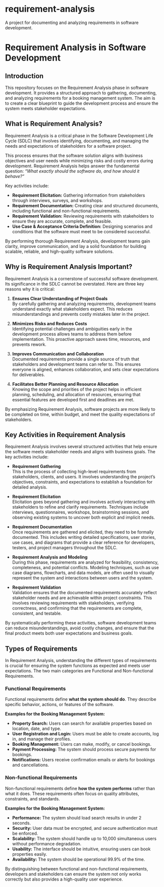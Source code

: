 # requirement-analysis
A project for documenting and analyzing requirements in software development.
# Requirement Analysis in Software Development

## Introduction
This repository focuses on the Requirement Analysis phase in software development. 
It provides a structured approach to gathering, documenting, and analyzing requirements for a booking management system. 
The aim is to create a clear blueprint to guide the development process and ensure the system meets stakeholder expectations.

## What is Requirement Analysis?

Requirement Analysis is a critical phase in the Software Development Life Cycle (SDLC) that involves identifying, documenting, and managing the needs and expectations of stakeholders for a software project. 

This process ensures that the software solution aligns with business objectives and user needs while minimizing risks and costly errors during development. Requirement Analysis helps answer the fundamental question: *“What exactly should the software do, and how should it behave?”*

Key activities include:

- **Requirement Elicitation:** Gathering information from stakeholders through interviews, surveys, and workshops.
- **Requirement Documentation:** Creating clear and structured documents, including functional and non-functional requirements.
- **Requirement Validation:** Reviewing requirements with stakeholders to ensure they are accurate, complete, and feasible.
- **Use Case & Acceptance Criteria Definition:** Designing scenarios and conditions that the software must meet to be considered successful.

By performing thorough Requirement Analysis, development teams gain clarity, improve communication, and lay a solid foundation for building scalable, reliable, and high-quality software solutions.

## Why is Requirement Analysis Important?

Requirement Analysis is a cornerstone of successful software development. Its significance in the SDLC cannot be overstated. Here are three key reasons why it is critical:

1. **Ensures Clear Understanding of Project Goals**  
   By carefully gathering and analyzing requirements, development teams understand exactly what stakeholders expect. This reduces misunderstandings and prevents costly mistakes later in the project.

2. **Minimizes Risks and Reduces Costs**  
   Identifying potential challenges and ambiguities early in the development process allows teams to address them before implementation. This proactive approach saves time, resources, and prevents rework.

3. **Improves Communication and Collaboration**  
   Documented requirements provide a single source of truth that stakeholders and development teams can refer to. This ensures everyone is aligned, enhances collaboration, and sets clear expectations for deliverables.

4. **Facilitates Better Planning and Resource Allocation**  
   Knowing the scope and priorities of the project helps in efficient planning, scheduling, and allocation of resources, ensuring that essential features are developed first and deadlines are met.

By emphasizing Requirement Analysis, software projects are more likely to be completed on time, within budget, and meet the quality expectations of stakeholders.

## Key Activities in Requirement Analysis

Requirement Analysis involves several structured activities that help ensure the software meets stakeholder needs and aligns with business goals. The key activities include:

- **Requirement Gathering**  
  This is the process of collecting high-level requirements from stakeholders, clients, and users. It involves understanding the project’s objectives, constraints, and expectations to establish a foundation for detailed analysis.

- **Requirement Elicitation**  
  Elicitation goes beyond gathering and involves actively interacting with stakeholders to refine and clarify requirements. Techniques include interviews, questionnaires, workshops, brainstorming sessions, and observing existing systems to uncover both explicit and implicit needs.

- **Requirement Documentation**  
  Once requirements are gathered and elicited, they need to be formally documented. This includes writing detailed specifications, user stories, use cases, and diagrams that provide a clear reference for developers, testers, and project managers throughout the SDLC.

- **Requirement Analysis and Modeling**  
  During this phase, requirements are analyzed for feasibility, consistency, completeness, and potential conflicts. Modeling techniques, such as use case diagrams, flowcharts, and data models, are often used to visually represent the system and interactions between users and the system.

- **Requirement Validation**  
  Validation ensures that the documented requirements accurately reflect stakeholder needs and are achievable within project constraints. This involves reviewing requirements with stakeholders, verifying correctness, and confirming that the requirements are complete, consistent, and testable.

By systematically performing these activities, software development teams can reduce misunderstandings, avoid costly changes, and ensure that the final product meets both user expectations and business goals.

## Types of Requirements

In Requirement Analysis, understanding the different types of requirements is crucial for ensuring the system functions as expected and meets user expectations. The two main categories are Functional and Non-functional Requirements.

### Functional Requirements
Functional requirements define **what the system should do**. They describe specific behavior, actions, or features of the software.

**Examples for the Booking Management System:**
- **Property Search:** Users can search for available properties based on location, date, and type.
- **User Registration and Login:** Users must be able to create accounts, log in, and manage their profiles.
- **Booking Management:** Users can make, modify, or cancel bookings.
- **Payment Processing:** The system should process secure payments for bookings.
- **Notifications:** Users receive confirmation emails or alerts for bookings and cancellations.

### Non-functional Requirements
Non-functional requirements define **how the system performs** rather than what it does. These requirements often focus on quality attributes, constraints, and standards.

**Examples for the Booking Management System:**
- **Performance:** The system should load search results in under 2 seconds.
- **Security:** User data must be encrypted, and secure authentication must be enforced.
- **Scalability:** The system should handle up to 10,000 simultaneous users without performance degradation.
- **Usability:** The interface should be intuitive, ensuring users can book properties easily.
- **Availability:** The system should be operational 99.9% of the time.

By distinguishing between functional and non-functional requirements, developers and stakeholders can ensure the system not only works correctly but also provides a high-quality user experience.
